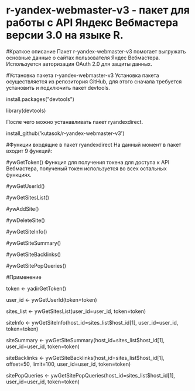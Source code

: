 # r-yandex-webmaster-v3 - пакет для работы с API Яндекс Вебмастера версии 3.0 на языке R.

#Краткое описание
Пакет r-yandex-webmaster-v3 помогает выгружать основные данные о сайтах пользователя Яндес Вебмастера.
Используется авторизация OAuth 2.0 для защиты данных.

#Установка пакета r-yandex-webmaster-v3
Установка пакета осуществляется из репозитория GitHub, для этого сначала требуется установить и подключить пакет devtools.

install.packages("devtools")

library(devtools)

После чего можно устанавливать пакет ryandexdirect.

install_github('kutasok/r-yandex-webmaster-v3')

#Функции входящие в пакет ryandexdirect
На данный момент в пакет входит 9 функций:

#ywGetToken()
Функция для получения токена для доступа к API Вебмастера, полученый токен используется во всех остальных функциях.

#ywGetUserId()

#ywGetSitesList()

#ywAddSite()

#ywDeleteSite()

#ywGetSiteInfo()

#ywGetSiteSummary()

#ywGetSiteBacklinks()

#ywGetSitePopQueries()


#Применение

token <- yadirGetToken()

user_id <- ywGetUserId(token=token)

sites_list <- ywGetSitesList(user_id=user_id, token=token)

siteInfo <- ywGetSiteInfo(host_id=sites_list$host_id[1], user_id=user_id, token=token)

siteSummary <- ywGetSiteSummary(host_id=sites_list$host_id[1], user_id=user_id, token=token)

siteBacklinks <- ywGetSiteBacklinks(host_id=sites_list$host_id[1], offset=50, limit=100, user_id=user_id, token=token)

sitePopQueries <- ywGetSitePopQueries(host_id=sites_list$host_id[1], user_id=user_id, token=token)






